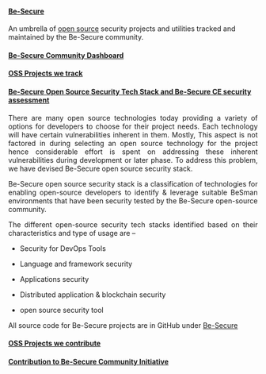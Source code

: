 
#### [Be-Secure](./Be-secure_gettingstr.md)

An umbrella of [open source](https://en.wikipedia.org/wiki/Open-source_software) security projects and utilities tracked and maintained by the Be-Secure community.

#### [Be-Secure Community Dashboard](./Community_dashboard.md) 


#### [OSS Projects we track](./tracked_projects.md)
    

#### [Be-Secure Open Source Security Tech Stack and Be-Secure CE security assessment](./Tech_stack.md)

<div align="justify">
There are many open source technologies today providing a variety of options for developers to choose for their project needs. Each technology will have certain vulnerabilities inherent in them. Mostly, This aspect is not factored in during selecting an open source technology for the project hence considerable effort is spent on addressing these inherent vulnerabilities during development or later phase.  To address this problem, we have devised Be-Secure open source security stack.

Be-Secure open source security stack is a classification of technologies for enabling open-source developers to identify & leverage suitable BeSman environments that have been security tested by the Be-Secure open-source community.

The different open-source security tech stacks identified based on their characteristics and type of usage are –
</div>
	
* Security for DevOps Tools

	
* Language and framework security
	
	
* Applications security
	
	
* Distributed application & blockchain security
	
	
* open source security tool 
	
 
All source code for Be-Secure projects are in GitHub under [Be-Secure](https://github.com/Be-Secure)


#### [OSS Projects we contribute](./Project_contribute.md)



#### [Contribution to Be-Secure Community Initiative](./More_info.md)
